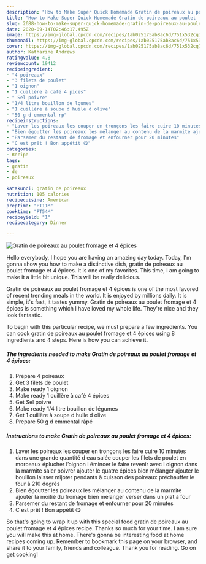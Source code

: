```yaml
---
description: "How to Make Super Quick Homemade Gratin de poireaux au poulet fromage et 4 épices"
title: "How to Make Super Quick Homemade Gratin de poireaux au poulet fromage et 4 épices"
slug: 2688-how-to-make-super-quick-homemade-gratin-de-poireaux-au-poulet-fromage-et-4-epices
date: 2020-09-14T02:46:17.495Z
image: https://img-global.cpcdn.com/recipes/1ab025175ab8ac6d/751x532cq70/gratin-de-poireaux-au-poulet-fromage-et-4-epices-photo-principale-de-la-recette.jpg
thumbnail: https://img-global.cpcdn.com/recipes/1ab025175ab8ac6d/751x532cq70/gratin-de-poireaux-au-poulet-fromage-et-4-epices-photo-principale-de-la-recette.jpg
cover: https://img-global.cpcdn.com/recipes/1ab025175ab8ac6d/751x532cq70/gratin-de-poireaux-au-poulet-fromage-et-4-epices-photo-principale-de-la-recette.jpg
author: Katharine Andrews
ratingvalue: 4.8
reviewcount: 19412
recipeingredient:
- "4 poireaux"
- "3 filets de poulet"
- "1 oignon"
- "1 cuillère à café 4 pices"
- " Sel poivre"
- "1/4 litre bouillon de lgumes"
- "1 cuillère à soupe d huile d olive"
- "50 g d emmental rp"
recipeinstructions:
- "Laver les poireaux les couper en tronçons les faire cuire 10 minutes dans une grande quantité d eau salée couper les filets de poulet en morceaux éplucher l’oignon l émincer le faire revenir avec l oignon dans la marmite saler poivrer ajouter le quatre épices bien mélanger ajouter le bouillon laisser mijoter pendants à cuisson des poireaux préchauffer le four à 210 degrés"
- "Bien égoutter les poireaux les mélanger au contenu de la marmite ajouter la moitié du fromage bien mélanger verser dans un plat à four"
- "Parsemer du restant de fromage et enfourner pour 20 minutes"
- "C est prêt ! Bon appétit 😋"
categories:
- Recipe
tags:
- gratin
- de
- poireaux

katakunci: gratin de poireaux 
nutrition: 105 calories
recipecuisine: American
preptime: "PT11M"
cooktime: "PT54M"
recipeyield: "1"
recipecategory: Dinner

---
```



![Gratin de poireaux au poulet fromage et 4 épices](https://img-global.cpcdn.com/recipes/1ab025175ab8ac6d/751x532cq70/gratin-de-poireaux-au-poulet-fromage-et-4-epices-photo-principale-de-la-recette.jpg)

Hello everybody, I hope you are having an amazing day today. Today, I'm gonna show you how to make a distinctive dish, gratin de poireaux au poulet fromage et 4 épices. It is one of my favorites. This time, I am going to make it a little bit unique. This will be really delicious.

Gratin de poireaux au poulet fromage et 4 épices is one of the most favored of recent trending meals in the world. It is enjoyed by millions daily. It is simple, it's fast, it tastes yummy. Gratin de poireaux au poulet fromage et 4 épices is something which I have loved my whole life. They're nice and they look fantastic.




To begin with this particular recipe, we must prepare a few ingredients. You can cook gratin de poireaux au poulet fromage et 4 épices using 8 ingredients and 4 steps. Here is how you can achieve it.

<!--inarticleads1-->

##### The ingredients needed to make Gratin de poireaux au poulet fromage et 4 épices:

1. Prepare 4 poireaux
1. Get 3 filets de poulet
1. Make ready 1 oignon
1. Make ready 1 cuillère à café 4 épices
1. Get  Sel poivre
1. Make ready 1/4 litre bouillon de légumes
1. Get 1 cuillère à soupe d huile d olive
1. Prepare 50 g d emmental râpé




<!--inarticleads2-->

##### Instructions to make Gratin de poireaux au poulet fromage et 4 épices:

1. Laver les poireaux les couper en tronçons les faire cuire 10 minutes dans une grande quantité d eau salée couper les filets de poulet en morceaux éplucher l’oignon l émincer le faire revenir avec l oignon dans la marmite saler poivrer ajouter le quatre épices bien mélanger ajouter le bouillon laisser mijoter pendants à cuisson des poireaux préchauffer le four à 210 degrés
1. Bien égoutter les poireaux les mélanger au contenu de la marmite ajouter la moitié du fromage bien mélanger verser dans un plat à four
1. Parsemer du restant de fromage et enfourner pour 20 minutes
1. C est prêt ! Bon appétit 😋




So that's going to wrap it up with this special food gratin de poireaux au poulet fromage et 4 épices recipe. Thanks so much for your time. I am sure you will make this at home. There's gonna be interesting food at home recipes coming up. Remember to bookmark this page on your browser, and share it to your family, friends and colleague. Thank you for reading. Go on get cooking!

